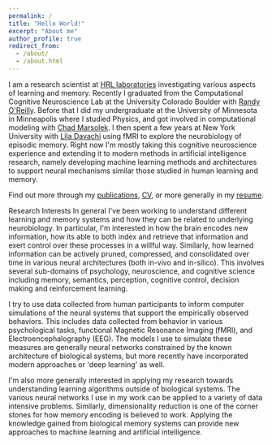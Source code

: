 ```yaml
---
permalink: /
title: "Hello World!"
excerpt: "About me"
author_profile: true
redirect_from:
  - /about/
  - /about.html
---
```


I am a research scientist at [HRL laboratories](http://www.hrl.com/) investigating various aspects of learning and memory. Recently I graduated from the Computational Cognitive Neuroscience Lab at the University Colorado Boulder with [Randy O'Reilly](https://ccnlab.org/people/oreilly/). Before that I did my undergraduate at the University of Minnesota in Minneapolis where I studied Physics, and got involved in computational modeling with [Chad Marsolek](https://cla.umn.edu/about/directory/profile/marso002). I then spent a few years at New York University with [Lila Davachi](https://davachilab.psychology.columbia.edu/) using fMRI to explore the neurobiology of episodic memory. Right now I'm mostly taking this cognitive neuroscience experience and extending it to modern methods in artificial intelligence research, namely developing machine learning methods and architectures to support neural mechanisms similar those studied in human learning and memory.

Find out more through my [publications](publications), [CV](cv), or more generally in my [resume](/files/nk_resume_2019.pdf).


Research Interests
In general I've been working to understand different learning and memory systems and how they can be related to underlying neurobiology. In particular, I'm interested in how the brain encodes new information, how its able to both index and retrieve that information and exert control over these processes in a willful way. Similarly, how learned information can be actively pruned, compressed, and consolidated over time in various neural architectures (both in-vivo and in-silico).  This involves several sub-domains of psychology, neuroscience, and cognitive science including memory, semantics, perception, cognitive control, decision making and reinforcement learning.

I try to use data collected from human participants to inform computer simulations of the neural systems that support the empirically observed behaviors. This includes data collected from behavior in various psychological tasks, functional Magnetic Resonance Imaging (fMRI), and Electroencephalography (EEG). The models I use to simulate these measures are generally neural networks constrained by the known architecture of biological systems, but more recently have incorporated modern approaches or 'deep learning' as well.

I'm also more generally interested in applying my research towards understanding learning algorithms outside of biological systems. The various neural networks I use in my work can be applied to a variety of data intensive problems. Similarly, dimensionality reduction is one of the corner stones for how memory encoding is believed to work. Applying the knowledge gained from biological memory systems can provide new approaches to machine learning and artificial intelligence.